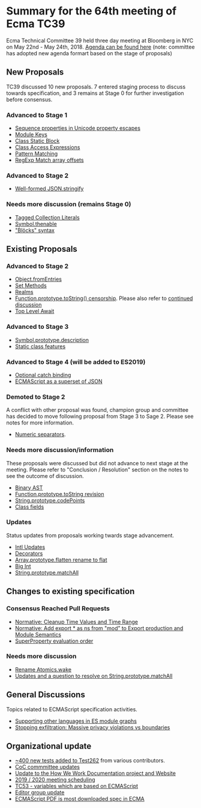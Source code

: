 # Summary for the 64th meeting of Ecma TC39

Ecma Technical Committee 39 held three day meeting at Bloomberg in NYC on May 22nd - May 24th, 2018. [Agenda can be found here](https://github.com/tc39/agendas/blob/master/2018/05.md) (note: committee has adopted new agenda formart based on the stage of proposals)

## New Proposals
TC39 discussed 10 new proposals. 7 entered staging process to discuss towards specification, and 3 remains at Stage 0 for further investigation before consensus.  

### Advanced to Stage 1 
- [Sequence properties in Unicode property escapes](may-22.md#11ia-sequence-properties-in-unicode-property-escapes)
- [Module Keys](may-23.md#module-keys-strawman-for-stage-1)
- [Class Static Block](may-23.md#class-static-block)
- [Class Access Expressions](may-23.md#class-access-expressions)
- [Pattern Matching](may-24.md#pattern-matching-for-stage-1)
- [RegExp Match array offsets](may-24.md#bl%C3%B6cks-syntax-for-stage-0)

### Advanced to Stage 2 
- [Well-formed JSON.stringify](may-22.md#stringprototypecodepoints-for-stage-2)

### Needs more discussion (remains Stage 0) 
- [Tagged Collection Literals](may-24.md#tagged-collection-literals-for-stage-1)
- [Symbol.thenable](may-24.md#symbolthenable-for-stage-1-or-2)
- ["Blöcks" syntax](may-24.md#bl%C3%B6cks-syntax-for-stage-0)

## Existing Proposals

### Advanced to Stage 2
- [Object.fromEntries](may-22.md#objectfromentries-to-stage-2)
- [Set Methods](may-22.md#set-methods)
- [Realms](may-23.md#realms)
- [Function.prototype.toString() censorship](may-22.md#functionprototypetostring-censorship-for-stage-2). Please also refer to [continued discussion](may-24.md#functionprototypetostring-censorship-for-stage-2-continued-discussion)
- [Top Level Await](may-22.md#top-level-await)
### Advanced to Stage 3
- [Symbol.prototype.description](may-22.md#symbolprototypedescription-for-stage-3)
- [Static class features](may-23.md#static-class-features-for-stage-3)
### Advanced to Stage 4  (will be added to ES2019)
- [Optional catch binding](may-22.md#11id-optional-catch-binding-for-stage-4)
- [ECMAScript as a superset of JSON](may-22.md#11ie-ecmascript-as-a-superset-of-json)
### Demoted to Stage 2
A conflict with other proposal was found, champion group and committee has decided to move following proposal from Stage 3 to Sage 2. Please see notes for more information.
- [Numeric separators](may-24.md#numeric-separators-update).

### Needs more discussion/information
These proposals were discussed but did not advance to next stage at the meeting. Please refer to "Conclusion / Resolution" section on the notes to see the outcome of discussion.
- [Binary AST](may-24.md#binary-ast)
- [Function.prototype.toString revision](may-22.md#functionprototypetostring-revision-updates-slides-and-stage-4)
- [String.prototype.codePoints](may-22.md#stringprototypecodepoints-for-stage-2)
- [Class fields](may-23.md#class-fields-status-update)

### Updates
Status updates from proposals working twards stage advancement.
- [Intl Updates](may-22.md#intl-updates)
- [Decorators](may-23.md#decorators-towards-stage-3-additional-notes)
- [Array.prototype.flatten rename to flat](may-22.md#arrayprototypeflatten-rename)
- [Big Int](may-22.md#bigint-status-update)
- [String.prototype.matchAll](may-22.md#revisiting-stringprototypematchall)

## Changes to existing specification

### Consensus Reached Pull Requests 
- [Normative: Cleanup Time Values and Time Range](https://github.com/tc39/ecma262/pull/1144)
- [Normative: Add export * as ns from "mod” to Export production and Module Semantics](may-22.md#9ib-normative-add-export--as-ns-from-mod-to-export-production-and-module-semantics)
- [SuperProperty evaluation order](may-24.md#superproperty-evaluation-order)

### Needs more discussion
- [Rename Atomics.wake](may-22.md#rename-atomicswake)
- [Updates and a question to resolve on String.prototype.matchAll](may-22.md#updates-and-a-question-to-resolve-on-stringprototypematchall)

## General Discussions 
Topics related to ECMAScript specification activities. 
- [Supporting other languages in ES module graphs](may-23.md#supporting-other-languages-in-es-module-graphs-updates)
- [Stopping exfiltration: Massive privacy violations vs boundaries](may-23.md#stopping-exfiltration-massive-privacy-violations-vs-boundaries)

## Organizational update
- [~400 new tests added to Test262](may-22.md#test262) from various contributors.
- [CoC commmittee updates](may-22.md#8-updates-from-the-coc-committee)
- [Update to the How We Work Documentation project and Website](may-22.md#11if-update-to-the-how-we-work-documentation-project-and-website)
- [2019 / 2020 meeting scheduling](may-22.md#11ic-20192020-meeting-scheduling-update)
- [TC53 - variables which are based on ECMAScript](may-24.md#further-secretariat-updates)
- [Editor group update](may-23.md#expanding-group-of-editors)
- [ECMAScript PDF is most downloaded spec in ECMA](may-23.md#ecma-secretariat-update)

